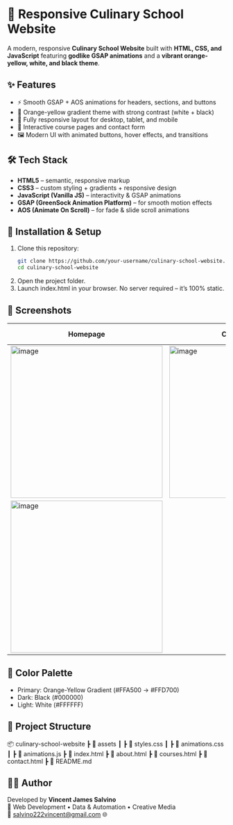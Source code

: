 # 🍳 Responsive Culinary School Website

A modern, responsive **Culinary School Website** built with **HTML, CSS, and JavaScript** featuring **godlike GSAP animations** and a **vibrant orange-yellow, white, and black theme**.

## ✨ Features
- ⚡ Smooth GSAP + AOS animations for headers, sections, and buttons  
- 🎨 Orange-yellow gradient theme with strong contrast (white + black)  
- 📱 Fully responsive layout for desktop, tablet, and mobile  
- 🎥 Interactive course pages and contact form  
- 🖼️ Modern UI with animated buttons, hover effects, and transitions  

## 🛠️ Tech Stack
- **HTML5** – semantic, responsive markup  
- **CSS3** – custom styling + gradients + responsive design  
- **JavaScript (Vanilla JS)** – interactivity & GSAP animations  
- **GSAP (GreenSock Animation Platform)** – for smooth motion effects  
- **AOS (Animate On Scroll)** – for fade & slide scroll animations  

## 🚀 Installation & Setup
1. Clone this repository:
   ```bash
   git clone https://github.com/your-username/culinary-school-website.git
   cd culinary-school-website
   ```
2. Open the project folder.
3. Launch index.html in your browser.
No server required – it’s 100% static.

## 📸 Screenshots

| Homepage                      | Courses Page                        | Contact Page                        |
| ----------------------------- | ----------------------------------- | ----------------------------------- |
| <img width="350" height="350" alt="image" src="https://github.com/user-attachments/assets/e9471c47-b3ef-47bc-8005-2b88599d6d9b" />     | <img width="350" height="350" alt="image" src="https://github.com/user-attachments/assets/03f2d5bb-350a-495a-ad1c-f735740b448d" />
 | <img width="350" height="350" alt="image" src="https://github.com/user-attachments/assets/1e6347cb-5dfd-426d-9fb6-12a1080ccf5e" />|

 ## 🎨 Color Palette
- Primary: Orange-Yellow Gradient (#FFA500 → #FFD700)
- Dark: Black (#000000)
- Light: White (#FFFFFF)

## 📂 Project Structure
📦 culinary-school-website
 ┣ 📂 assets
 ┃ ┣ 📜 styles.css
 ┃ ┣ 📜 animations.css
 ┃ ┣ 📜 animations.js
 ┣ 📜 index.html
 ┣ 📜 about.html
 ┣ 📜 courses.html
 ┣ 📜 contact.html
 ┣ 📜 README.md

## 👨‍💻 Author

Developed by **Vincent James Salvino**   
💼 Web Development • Data & Automation • Creative Media  
📧 salvino222vincent@gmail.com
🌐 

